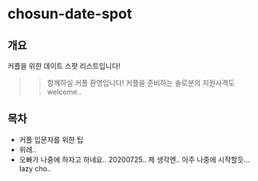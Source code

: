 # chosun-date-spot

## 개요  
커플을 위한 데이트 스팟 리스트입니다!  
>> 함께하실 커플 환영입니다! 커플을 준비하는 솔로분의 지원사격도 welcome..  

## 목차  
- 커플 입문자를 위한 팁  
- 위례.. 
- 오빠가 나중에 하자고 하네요.. 20200725.. 제 생각엔.. 아주 나중에 시작할듯... lazy cho.. 
